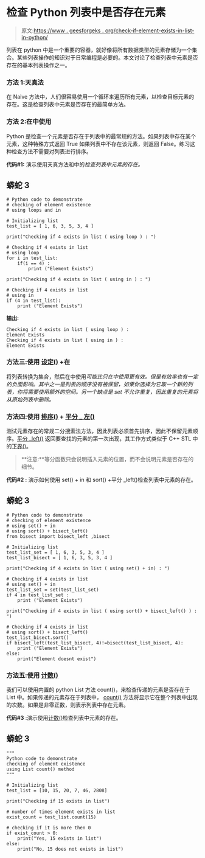 # 检查 Python 列表中是否存在元素

> 原文:[https://www . geesforgeks . org/check-if-element-exists-in-list-in-python/](https://www.geeksforgeeks.org/check-if-element-exists-in-list-in-python/)

列表在 python 中是一个重要的容器，就好像将所有数据类型的元素存储为一个集合。某些列表操作的知识对于日常编程是必要的。本文讨论了检查列表中元素是否存在的基本列表操作之一。

### **方法 1:天真法**

在 Naive 方法中，人们很容易使用一个循环来遍历所有元素，以检查目标元素的存在。这是检查列表中元素是否存在的最简单方法。

### **方法 2:在**中使用

Python 是检查一个元素是否存在于列表中的最常规的方法。如果列表中存在某个元素，这种特殊方式返回 True 如果列表中不存在该元素，则返回 False。练习这种检查方法不需要对列表进行排序。

**代码#1:** 演示使用天真方法和中的*检查列表中元素的存在。*

## 蟒蛇 3

```
# Python code to demonstrate
# checking of element existence
# using loops and in

# Initializing list
test_list = [ 1, 6, 3, 5, 3, 4 ]

print("Checking if 4 exists in list ( using loop ) : ")

# Checking if 4 exists in list
# using loop
for i in test_list:
    if(i == 4) :
        print ("Element Exists")

print("Checking if 4 exists in list ( using in ) : ")

# Checking if 4 exists in list
# using in
if (4 in test_list):
    print ("Element Exists")
```

**输出:**

```
Checking if 4 exists in list ( using loop ) : 
Element Exists
Checking if 4 exists in list ( using in ) : 
Element Exists
```

### **方法三:使用** [**设定()**](https://www.geeksforgeeks.org/python-set-method/) **+在**

将列表转换为集合，然后在中使用*可能比只在中使用更有效。但是有效率也有一定的负面影响。其中之一是列表的顺序没有被保留，如果你选择为它取一个新的列表，你将需要使用额外的空间。另一个缺点是 set 不允许重复，因此重复的元素将从原始列表中删除。* 

### **方法四:使用** [**排序()**](https://www.geeksforgeeks.org/python-list-sort/) **+** [**平分 _ 左()**](https://www.geeksforgeeks.org/binary-search-bisect-in-python/)

测试元素存在的常规二分搜索法方法，因此列表必须首先排序，因此不保留元素顺序。[平分 _left()](https://www.geeksforgeeks.org/binary-search-bisect-in-python/) 返回要查找的元素的第一次出现，其工作方式类似于 C++ STL 中的[下界()](https://www.geeksforgeeks.org/lower_bound-in-cpp/)。

> **注意:**等分函数只会说明插入元素的位置，而不会说明元素是否存在的细节。

**代码#2 :** 演示如何使用 set() + in 和 sort() +平分 _left()检查列表中元素的存在。

## 蟒蛇 3

```
# Python code to demonstrate
# checking of element existence
# using set() + in
# using sort() + bisect_left()
from bisect import bisect_left ,bisect

# Initializing list
test_list_set = [ 1, 6, 3, 5, 3, 4 ]
test_list_bisect = [ 1, 6, 3, 5, 3, 4 ]

print("Checking if 4 exists in list ( using set() + in) : ")

# Checking if 4 exists in list
# using set() + in
test_list_set = set(test_list_set)
if 4 in test_list_set :
    print ("Element Exists")

print("Checking if 4 exists in list ( using sort() + bisect_left() ) : ")

# Checking if 4 exists in list
# using sort() + bisect_left()
test_list_bisect.sort()
if bisect_left(test_list_bisect, 4)!=bisect(test_list_bisect, 4):
    print ("Element Exists")
else:
    print("Element doesnt exist")
```

### **方法五:使用** [**计数()**](https://www.geeksforgeeks.org/python-list-function-count/)

我们可以使用内置的 python List 方法 count()，来检查传递的元素是否存在于 List 中。如果传递的元素存在于列表中， [count()](https://www.geeksforgeeks.org/python-list-function-count/) 方法将显示它在整个列表中出现的次数。如果是非零正数，则表示列表中存在元素。

**代码#3** :演示使用[计数()](https://www.geeksforgeeks.org/python-list-function-count/)检查列表中元素的存在。

## 蟒蛇 3

```
"""
Python code to demonstrate
checking of element existence
using List count() method
"""

# Initializing list
test_list = [10, 15, 20, 7, 46, 2808]

print("Checking if 15 exists in list")

# number of times element exists in list
exist_count = test_list.count(15)

# checking if it is more then 0
if exist_count > 0:
    print("Yes, 15 exists in list")
else:
    print("No, 15 does not exists in list")
```